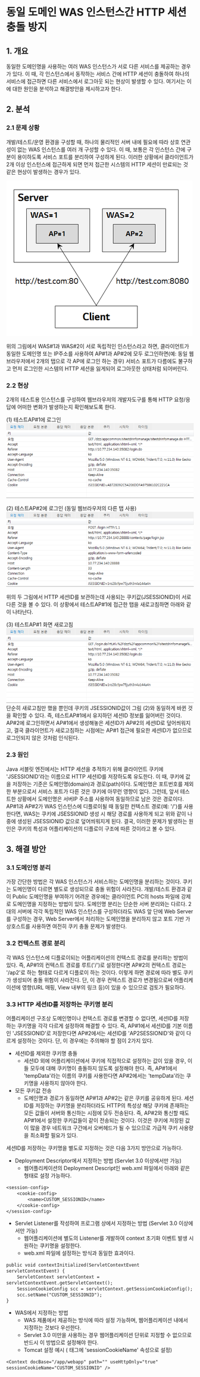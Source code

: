 # 동일 도메인 WAS 인스턴스간 HTTP 세션 충돌 방지

## 1. 개요
동일한 도메인명을 사용하는 여러 WAS 인스턴스가 서로 다른 서비스를 제공하는 경우가 있다. 이 때, 각 인스턴스에서 동작하는 서비스 간에 HTTP 세션이 충돌하여 하나의 서비스에 접근하면 다른 서비스에서 로그아웃 되는 현상이 발생할 수 있다. 여기서는 이에 대한 원인을 분석하고 해결방안을 제시하고자 한다.

## 2. 분석
### 2.1 문제 상황
개발/테스트/운영 환경을 구성할 때, 하나의 물리적인 서버 내에 필요에 따라 상호 연관성이 없는 WAS 인스턴스를 여러 개 구성할 수 있다. 이 때, 보통은 각 인스턴스 간에 구분이 용이하도록 서비스 포트를 분리하여 구성하게 된다. 이러한 상황에서 클라이언트가 2개 이상 인스턴스에 접근하게 되면 먼저 접근한 시스템의 HTTP 세션이 만료되는 것 같은 현상이 발생하는 경우가 있다.

![2 instances](./session1.png)

위의 그림에서 WAS#1과 WAS#2이 서로 독립적인 인스턴스라고 하면, 클라이언트가 동일한 도메인명 또는 IP주소를 사용하여 AP#1과 AP#2에 모두 로그인하면(예: 동일 웹브라우저에서 2개의 탭으로 각 AP에 로그인 하는 경우) 서비스 포트가 다름에도 불구하고 먼저 로그인한 시스템의 HTTP 세션을 잃게되어 로그아웃한 상태처럼 되어버린다.

### 2.2 현상
2개의 테스트용 인스턴스를 구성하여 웹브라우저의 개발자도구를 통해 HTTP 요청/응답에 어떠한 변화가 발생하는지 확인해보도록 한다.

(1) 테스트AP#1에 로그인  
![login to 테스트AP#1](./session2.png)

(2) 테스트AP#2에 로그인 (동일 웹브라우저의 다른 탭 사용)
![login to 테스트AP#2](./session3.png)

위의 두 그림에서 HTTP 세션ID를 보관하는데 사용되는 쿠키값(JSESSIONID)이 서로 다른 것을 볼 수 있다. 이 상황에서 테스트AP#1에 접근한 탭을 새로고침하면 아래와 같이 나타난다.

(3) 테스트AP#1 화면 새로고침
![refresh 테스트AP#1](./session4.png)
단순히 새로고침만 했을 뿐인데 쿠키의 JSESSIONID값이 그림 (2)와 동일하게 바뀐 것을 확인할 수 있다. 즉, 테스트AP#1에서 유지하던 세션ID 정보를 잃어버린 것이다. AP#2에 로그인하면서 AP#1에서 생성해놓은 세션ID가 AP#2의 세션ID로 덮어씌워지고, 결국 클라이언트가 새로고침하는 시점에는 AP#1 접근에 필요한 세션ID가 없으므로 로그인되지 않은 것처럼 인식된다.

### 2.3 원인
Java 서블릿 엔진에서는 HTTP 세션을 추적하기 위해 클라이언트 쿠키에 'JSESSIONID'라는 이름으로 HTTP 세션ID를 저장하도록 유도한다. 이 때, 쿠키에 값을 저장하는 기준은 도메인명(domain)과 경로(path)이다. 도메인명은 포트번호를 제외한 부분으로서 서비스 포트가 다른 것은 쿠키에 아무런 영향이 없다. 그런데, 앞서 테스트한 상황에서 도메인명은 서버IP 주소를 사용하여 동일하므로 남은 것은 경로이다. AP#1과 AP#2가 WAS 인스턴스에 디플로이될 때 동일한 컨텍스트 경로(예: '/')를 사용한다면, WAS는 쿠키에 JSESSIONID 생성 시 해당 경로를 사용하게 되고 위와 같이 나중에 생성된 JSESSIONID 값으로 덮어씌워지게 된다. 결국, 이러한 문제가 발생하는 원인은 쿠키의 특성과 어플리케이션의 디플로이 구조에 따른 것이라고 볼 수 있다.

## 3. 해결 방안
### 3.1 도메인명 분리
가장 간단한 방법은 각 WAS 인스턴스가 서비스하는 도메인명을 분리하는 것이다. 쿠키는 도메인명이 다르면 별도로 생성되므로 충돌 위험이 사라진다. 개발/테스트 환경과 같이 Public 도메인명을 부여하기 어려운 경우에는 클라이언트 PC의 hosts 파일에 강제로 도메인명을 지정하는 방법이 있다.
도메인명 분리는 단순한 서버 분리와는 다르다. 2대의 서버에 각각 독립적인 WAS 인스턴스를 구성하더라도 WAS 앞 단에 Web Server를 구성하는 경우, Web Server에서 처리하는 도메인명을 분리하지 않고 포트 기반 가상호스트를 사용하면 여전히 쿠키 충돌 문제가 발생한다.

### 3.2 컨텍스트 경로 분리
각 WAS 인스턴스에 디플로이되는 어플리케이션의 컨텍스트 경로를 분리하는 방법이 있다. 즉, AP#1의 컨텍스트 경로를 루트('/')로 설정한다면 AP#2의 컨텍스트 경로는 '/ap2'로 하는 형태로 다르게 디플로이 하는 것이다. 이렇게 하면 경로에 따라 별도 쿠키가 생성되어 충돌 위험이 사라진다. 단, 이 경우 컨텍스트 경로가 변경됨으로써 어플리케이션에 영향(URL 매핑, View 내부의 링크 등)이 있을 수 있으므로 검토가 필요하다.

### 3.3 HTTP 세션ID를 저장하는 쿠키명 분리
어플리케이션 구조상 도메인명이나 컨텍스트 경로를 변경할 수 없다면, 세션ID를 저장하는 쿠키명을 각각 다르게 설정하여 해결할 수 있다. 즉, AP#1에서 세션ID를 기본 이름인 'JSESSIONID'로 저장한다면 AP#2에서는 세션ID를 'AP2SESSIONID'와 같이 다르게 설정하는 것이다. 단, 이 경우에는 주의해야 할 점이 2가지 있다.
* 세션ID를 제외한 쿠키명 충돌
  - 세션ID 외에 어플리케이션에서 쿠키에 직접적으로 설정하는 값이 있을 경우, 이들 모두에 대해 쿠키명이 충돌하지 않도록 설정해야 한다. 즉, AP#1에서 'tempData'라는 이름의 쿠키를 사용한다면 AP#2에서는 'tempData'라는 쿠키명을 사용하지 않아야 한다.
* 모든 쿠키값 전송
  - 도메인명과 경로가 동일하면 AP#1과 AP#2는 같은 쿠키를 공유하게 된다. 세션ID를 저장하는 쿠키명을 분리하더라도 HTTP의 특성상 해당 쿠키에 존재하는 모든 값들이 서버와 통신하는 시점에 모두 전송된다. 즉, AP#2와 통신할 때도 AP#1에서 설정한 쿠키값들이 같이 전송되는 것이다. 이것은 쿠키에 저장된 값이 많을 경우 네트워크 구간에서 오버헤드가 될 수 있으므로 가급적 쿠키 사용량을 최소화할 필요가 있다.

세션ID를 저장하는 쿠키명을 별도로 지정하는 것은 다음 3가지 방안으로 가능하다.
* Deployment Descriptor에서 지정하는 방법 (Servlet 3.0 이상에서만 가능)
  - 웹어플리케이션의 Deployment Descript인 web.xml 파일에서 아래와 같은 형태로 설정 가능하다.
```
<session-config>
    <cookie-config>
        <name>CUSTOM_SESSIONID</name>
    </cookie-config>
</session-config>
```
* Servlet Listener를 작성하여 프로그램 상에서 지정하는 방법 (Servlet 3.0 이상에서만 가능)
  - 웹어플리케이션에 별도의 Listener를 개발하여 context 초기화 이벤트 발생 시 원하는 쿠키명을 설정한다.
  - web.xml 파일에 설정하는 방식과 동일한 효과이다.
```
public void contextInitialized(ServletContextEvent servletContextEvent) {
    ServletContext servletContext = servletContextEvent.getServletContext();
    SessionCookieConfig scc = servletContext.getSessionCookieConfig();
    scc.setName("CUSTOM_SESSIONID");
}
```
* WAS에서 지정하는 방법
  - WAS 제품에서 제공하는 방식에 따라 설정 가능하며, 웹어플리케이션 내에서 지정하는 것보다 우선한다.
  - Servlet 3.0 미만을 사용하는 경우 웹어플리케이션 단위로 지정할 수 없으므로 반드시 이 방법으로 설정해야 한다.
  - Tomcat 설정 예시 (<Context> 태그에 'sessionCookieName' 속성으로 설정)
```
<Context docBase="/app/webapp" path="" useHttpOnly="true" sessionCookieName="CUSTOM_SESSIONID" />
```
